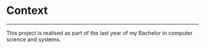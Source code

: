# Context
***
This project is realised as part of the last year of my Bachelor in computer science and systems. 
